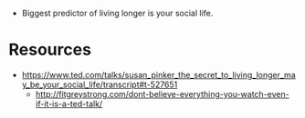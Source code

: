 - Biggest predictor of living longer is your social life.

# Resources
- https://www.ted.com/talks/susan_pinker_the_secret_to_living_longer_may_be_your_social_life/transcript#t-527651
  - http://fitgreystrong.com/dont-believe-everything-you-watch-even-if-it-is-a-ted-talk/